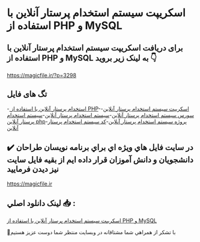 # اسکریپت سیستم استخدام پرستار آنلاین با استفاده از PHP و MySQL

## برای دریافت اسکریپت سیستم استخدام پرستار آنلاین با استفاده از PHP و MySQL به لینک زیر بروید 👇

https://magicfile.ir/?p=3298

## تگ های فایل

-[ استخدام پرستار آنلاین با استفاده از PHP](https://magicfile.ir/product/%d8%a7%d8%b3%da%a9%d8%b1%db%8c%d9%be%d8%aa-%d8%b3%db%8c%d8%b3%d8%aa%d9%85-%d8%a7%d8%b3%d8%aa%d8%ae%d8%af%d8%a7%d9%85-%d9%be%d8%b1%d8%b3%d8%aa%d8%a7%d8%b1-%d8%a2%d9%86%d9%84%d8%a7%db%8c%d9%86-php-mysql/)-[اسکریپت سیستم استخدام پرستار آنلاین](https://magicfile.ir/product/%d8%a7%d8%b3%da%a9%d8%b1%db%8c%d9%be%d8%aa-%d8%b3%db%8c%d8%b3%d8%aa%d9%85-%d8%a7%d8%b3%d8%aa%d8%ae%d8%af%d8%a7%d9%85-%d9%be%d8%b1%d8%b3%d8%aa%d8%a7%d8%b1-%d8%a2%d9%86%d9%84%d8%a7%db%8c%d9%86-php-mysql/)-[سورس سیستم استخدام پرستار آنلاین](https://magicfile.ir/product/%d8%a7%d8%b3%da%a9%d8%b1%db%8c%d9%be%d8%aa-%d8%b3%db%8c%d8%b3%d8%aa%d9%85-%d8%a7%d8%b3%d8%aa%d8%ae%d8%af%d8%a7%d9%85-%d9%be%d8%b1%d8%b3%d8%aa%d8%a7%d8%b1-%d8%a2%d9%86%d9%84%d8%a7%db%8c%d9%86-php-mysql/)-[سیستم استخدام پرستار آنلاین](https://magicfile.ir/product/%d8%a7%d8%b3%da%a9%d8%b1%db%8c%d9%be%d8%aa-%d8%b3%db%8c%d8%b3%d8%aa%d9%85-%d8%a7%d8%b3%d8%aa%d8%ae%d8%af%d8%a7%d9%85-%d9%be%d8%b1%d8%b3%d8%aa%d8%a7%d8%b1-%d8%a2%d9%86%d9%84%d8%a7%db%8c%d9%86-php-mysql/)-[سیستم استخدام پرستار آنلاین php](https://magicfile.ir/product/%d8%a7%d8%b3%da%a9%d8%b1%db%8c%d9%be%d8%aa-%d8%b3%db%8c%d8%b3%d8%aa%d9%85-%d8%a7%d8%b3%d8%aa%d8%ae%d8%af%d8%a7%d9%85-%d9%be%d8%b1%d8%b3%d8%aa%d8%a7%d8%b1-%d8%a2%d9%86%d9%84%d8%a7%db%8c%d9%86-php-mysql/)-[پروژه سیستم استخدام پرستار آنلاین](https://magicfile.ir/product/%d8%a7%d8%b3%da%a9%d8%b1%db%8c%d9%be%d8%aa-%d8%b3%db%8c%d8%b3%d8%aa%d9%85-%d8%a7%d8%b3%d8%aa%d8%ae%d8%af%d8%a7%d9%85-%d9%be%d8%b1%d8%b3%d8%aa%d8%a7%d8%b1-%d8%a2%d9%86%d9%84%d8%a7%db%8c%d9%86-php-mysql/)-[کد سیستم استخدام پرستار آنلاین](https://magicfile.ir/product/%d8%a7%d8%b3%da%a9%d8%b1%db%8c%d9%be%d8%aa-%d8%b3%db%8c%d8%b3%d8%aa%d9%85-%d8%a7%d8%b3%d8%aa%d8%ae%d8%af%d8%a7%d9%85-%d9%be%d8%b1%d8%b3%d8%aa%d8%a7%d8%b1-%d8%a2%d9%86%d9%84%d8%a7%db%8c%d9%86-php-mysql/)

## ✔️ در سايت فايل هاي ويژه اي براي برنامه نويسان طراحان دانشجويان و دانش آموزان قرار داده ايم از بقيه فايل سايت نيز ديدن فرماييد

https://magicfile.ir


## لينک دانلود اصلي 📥 :

[اسکریپت سیستم استخدام پرستار آنلاین با استفاده از PHP و MySQL](https://magicfile.ir/product/%d8%a7%d8%b3%da%a9%d8%b1%db%8c%d9%be%d8%aa-%d8%b3%db%8c%d8%b3%d8%aa%d9%85-%d8%a7%d8%b3%d8%aa%d8%ae%d8%af%d8%a7%d9%85-%d9%be%d8%b1%d8%b3%d8%aa%d8%a7%d8%b1-%d8%a2%d9%86%d9%84%d8%a7%db%8c%d9%86-php-mysql/) 


🙏با تشکر از همراهي شما مشتاقانه در وبسایت منتظر شما دوست عزیز هستیم


